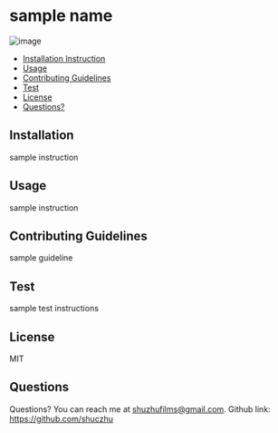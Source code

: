  # sample name 
![image](https://img.shields.io/badge/license-MIT-blue.svg)
* [Installation Instruction](#instruction)
* [Usage](#usage)
* [Contributing Guidelines](#contributing)
* [Test](#test)
* [License](#license)
* [Questions?](#question)
## Installation
sample instruction
## Usage
sample instruction
## Contributing Guidelines
sample guideline
## Test
sample test instructions
## License
MIT
## Questions
Questions? You can reach me at shuzhufilms@gmail.com.
Github link: https://github.com/shuczhu
